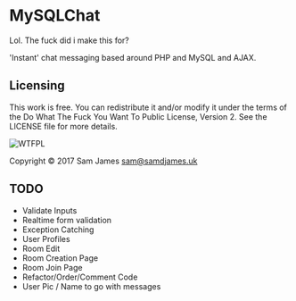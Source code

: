 # MySQLChat

Lol. The fuck did i make this for?

'Instant' chat messaging based around PHP and MySQL and AJAX.

## Licensing

This work is free. You can redistribute it and/or modify it under the
terms of the Do What The Fuck You Want To Public License, Version 2. See the LICENSE file for more details.

![WTFPL](http://www.wtfpl.net/wp-content/uploads/2012/12/wtfpl-badge-1.png)

Copyright © 2017 Sam James <sam@samdjames.uk>

## TODO
* Validate Inputs
* Realtime form validation
* Exception Catching
* User Profiles
* Room Edit
* Room Creation Page
* Room Join Page
* Refactor/Order/Comment Code
* User Pic / Name to go with messages